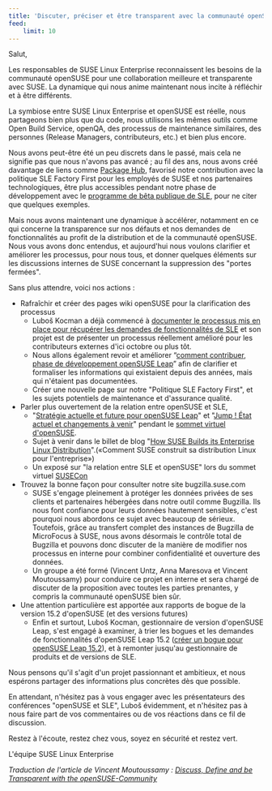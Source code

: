 ```yaml
---
title: 'Discuter, préciser et être transparent avec la communauté openSUSE'
feed:
    limit: 10
---
```


Salut,

Les responsables de SUSE Linux Enterprise reconnaissent les besoins de la communauté openSUSE pour une collaboration meilleure et transparente avec SUSE. La dynamique qui nous anime maintenant nous incite à réfléchir et à être différents.

La symbiose entre SUSE Linux Enterprise et openSUSE est réelle, nous partageons bien plus que du code, nous utilisons les mêmes outils comme Open Build Service, openQA, des processus de maintenance similaires, des personnes (Release Managers, contributeurs, etc.) et bien plus encore.

Nous avons peut-être été un peu discrets dans le passé, mais cela ne signifie pas que nous n'avons pas avancé ; au fil des ans, nous avons créé davantage de liens comme [Package Hub](https://packagehub.suse.com/), favorisé notre contribution avec la politique SLE Factory First pour les employés de SUSE et nos partenaires technologiques, être plus accessibles pendant notre phase de développement avec le [programme de bêta publique de SLE](https://www.suse.com/betaprogram/sle-beta/), pour ne citer que quelques exemples.

Mais nous avons maintenant une dynamique à accélérer, notamment en ce qui concerne la transparence sur nos défauts et nos demandes de fonctionnalités au profit de la distribution et de la communauté openSUSE. Nous vous avons donc entendus, et aujourd'hui nous voulons clarifier et améliorer les processus, pour nous tous, et donner quelques éléments sur les discussions internes de SUSE concernant la suppression des "portes fermées".

Sans plus attendre, voici nos actions :

* Rafraîchir et créer des pages wiki openSUSE pour la clarification des processus
	* Luboš Kocman a déjà commencé à [documenter le processus mis en place pour récupérer les demandes de fonctionnalités de SLE](https://en.opensuse.org/Portal:Leap/SLEFeatureRequests) et son projet est de présenter un processus réellement amélioré pour les contributeurs externes d'ici octobre ou plus tôt.
	*  Nous allons également revoir et améliorer “[comment contribuer](https://en.opensuse.org/openSUSE:Packaging_for_Leap), [phase de développement openSUSE Leap](https://en.opensuse.org/openSUSE:Leap_development_process)” afin de clarifier et formaliser les informations qui existaient depuis des années, mais qui n'étaient pas documentées.
	*  Créer une nouvelle page sur notre "Politique SLE Factory First", et les sujets potentiels de maintenance et d'assurance qualité.
* Parler plus ouvertement de la relation entre openSUSE et SLE,
	* "[Stratégie actuelle et future pour openSUSE Leap](https://events.opensuse.org/conferences/oSvirtsmt/program/proposals/3071)" et "[Jump ! État actuel et changements à venir](https://events.opensuse.org/conferences/oSLO/program/proposals/2960)" pendant le [sommet virtuel d'openSUSE](https://events.opensuse.org/conferences/oSvirtsmt).
	* Sujet à venir dans le billet de blog "[How SUSE Builds its Enterprise Linux Distribution](https://www.suse.com/c/how-suse-builds-its-enterprise-linux-distribution-part-1/)".(«Comment SUSE construit sa distribution Linux pour l'entreprise»)
	* Un exposé sur "la relation entre SLE et openSUSE" lors du sommet virtuel [SUSECon](https://www.susecon.com/)
* Trouvez la bonne façon pour consulter notre site bugzilla.suse.com
	* SUSE s'engage pleinement à protéger les données privées de ses clients et partenaires hébergées dans notre outil comme Bugzilla. Ils nous font confiance pour leurs données hautement sensibles, c'est pourquoi nous abordons ce sujet avec beaucoup de sérieux. Toutefois, grâce au transfert complet des instances de Bugzilla de MicroFocus à SUSE, nous avons désormais le contrôle total de Bugzilla et pouvons donc discuter de la manière de modifier nos processus en interne pour combiner confidentialité et ouverture des données.
	* Un groupe a été formé (Vincent Untz, Anna Maresova et Vincent Moutoussamy) pour conduire ce projet en interne et sera chargé de discuter de la proposition avec toutes les parties prenantes, y compris la communauté openSUSE bien sûr.
* Une attention particulière est apportée aux rapports de bogue de la version 15.2 d'openSUSE (et des versions futures)
	* Enfin et surtout, Luboš Kocman, gestionnaire de version d'openSUSE Leap, s'est engagé à examiner, à trier les bogues et les demandes de fonctionnalités d'openSUSE Leap 15.2 ([créer un bogue pour openSUSE Leap 15.2](https://en.opensuse.org/openSUSE:Submitting_bug_reports)), et à remonter jusqu'au gestionnaire de produits et de versions de SLE.

Nous pensons qu'il s'agit d'un projet passionnant et ambitieux, et nous espérons partager des informations plus concrètes dès que possible.

En attendant, n'hésitez pas à vous engager avec les présentateurs des conférences "openSUSE et SLE", Luboš évidemment, et n'hésitez pas à nous faire part de vos commentaires ou de vos réactions dans ce fil de discussion.

Restez à l'écoute, restez chez vous, soyez en sécurité et restez vert.

L'équipe SUSE Linux Enterprise

_Traduction de l'article de Vincent Moutoussamy : [Discuss, Define and be Transparent with the openSUSE-Community](https://news.opensuse.org/2020/04/29/Discuss-Define-and-be-Transparent-with-the-openSUSE-Community/)_